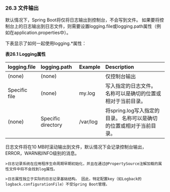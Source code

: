 ### 26.3 文件输出

默认情况下，Spring Boot将仅将日志输出到控制台，不会写到文件。 如果要将控制台上的日志输出到日志文件，则需要设置logging.file或logging.path属性（例如在application.properties中）。

下表显示了如何一起使用logging.\*属性：

**表26.1 Logging属性**

| logging.file | logging.path | Example | 	Description |
| :--- | :--- | :--- | :--- |
| (none) | (none) |  | 	仅控制台输出 |
| Specific file | (none) | my.log | 写入指定的日志文件。 名称可以是确切的位置或相对于当前目录。 |
| (none) | Specific directory | /var/log | 将spring.log写入指定的目录。 名称可以是确切的位置或相对于当前目录。 |

日志文件将在10 MB时滚动输出到文件，默认情况下会记录控制台输出，ERROR，WARN和INFO级别的消息。


    >日志记录系统在应用程序生命周期早期初始化，并且在通过@PropertySource注解加载的属性文件中将不会找到log属性。

    >日志属性独立于实际的日志记录基础结构。 因此，特定配置key（如Logback的logback.configurationFile）不受Spring Boot管理。